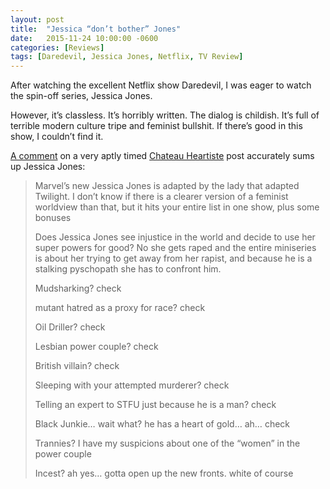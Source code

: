 ```yaml
---
layout: post
title:  "Jessica “don’t bother” Jones"
date:   2015-11-24 10:00:00 -0600
categories: [Reviews]
tags: [Daredevil, Jessica Jones, Netflix, TV Review]
---
```


After watching the excellent Netflix show Daredevil, I was eager to watch the spin-off series, Jessica Jones.

However, it’s classless. It’s horribly written. The dialog is childish. It’s full of terrible modern culture tripe and feminist bullshit. If there’s good in this show, I couldn’t find it.

[A comment](https://heartiste.wordpress.com/2015/11/23/if-youve-been-away-from-tv-or-the-movies-for-a-while/#comment-732199) on a very aptly timed [Chateau Heartiste](https://heartiste.wordpress.com/2015/11/23/if-youve-been-away-from-tv-or-the-movies-for-a-while/) post accurately sums up Jessica Jones:

> Marvel’s new Jessica Jones is adapted by the lady that adapted Twilight. I don’t know if there is a clearer version of a feminist worldview than that, but it hits your entire list in one show, plus some bonuses
> 
> Does Jessica Jones see injustice in the world and decide to use her super powers for good? No she gets raped and the entire miniseries is about her trying to get away from her rapist, and because he is a stalking pyschopath she has to confront him.
> 
> Mudsharking? check
> 
> mutant hatred as a proxy for race? check
> 
> Oil Driller? check
> 
> Lesbian power couple? check
> 
> British villain? check
> 
> Sleeping with your attempted murderer? check
> 
> Telling an expert to STFU just because he is a man? check
> 
> Black Junkie… wait what? he has a heart of gold… ah… check
> 
> Trannies? I have my suspicions about one of the “women” in the power couple
> 
> Incest? ah yes… gotta open up the new fronts. white of course
